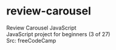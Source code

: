 # review-carousel
 Review Carousel JavaScript <br />
JavaScript project for beginners (3 of 27)<br />
Src: freeCodeCamp

